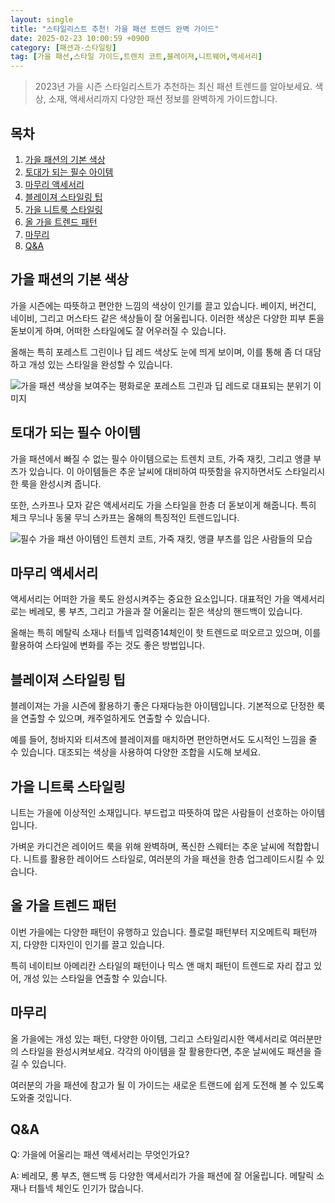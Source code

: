 ```yaml
---
layout: single
title: "스타일리스트 추천! 가을 패션 트렌드 완벽 가이드"
date: 2025-02-23 10:00:59 +0900
category: [패션과-스타일링]
tag: [가을 패션,스타일 가이드,트렌치 코트,블레이져,니트웨어,액세서리]
---
```

  
> 2023년 가을 시즌 스타일리스트가 추천하는 최신 패션 트렌드를 알아보세요. 색상, 소재, 액세서리까지 다양한 패션 정보를 완벽하게 가이드합니다.

## 목차
1. [가을 패션의 기본 색상](#가을-패션의-기본-색상)
2. [토대가 되는 필수 아이템](#토대가-되는-필수-아이템)
3. [마무리 액세서리](#마무리-액세서리)
4. [블레이져 스타일링 팁](#블레이져-스타일링-팁)
5. [가을 니트룩 스타일링](#가을-니트룩-스타일링)
6. [올 가을 트렌드 패턴](#올-가을-트렌드-패턴)
7. [마무리](#마무리)
8. [Q&A](#qa)

## 가을 패션의 기본 색상

가을 시즌에는 따뜻하고 편안한 느낌의 색상이 인기를 끌고 있습니다. 베이지, 버건디, 네이비, 그리고 머스타드 같은 색상들이 잘 어울립니다. 이러한 색상은 다양한 피부 톤을 돋보이게 하며, 어떠한 스타일에도 잘 어우러질 수 있습니다.


올해는 특히 포레스트 그린이나 딥 레드 색상도 눈에 띄게 보이며, 이를 통해 좀 더 대담하고 개성 있는 스타일을 완성할 수 있습니다.


![가을 패션 색상을 보여주는 평화로운 포레스트 그린과 딥 레드로 대표되는 분위기 이미지](undefined)



## 토대가 되는 필수 아이템

가을 패션에서 빠질 수 없는 필수 아이템으로는 트렌치 코트, 가죽 재킷, 그리고 앵클 부츠가 있습니다. 이 아이템들은 추운 날씨에 대비하여 따뜻함을 유지하면서도 스타일리시한 룩을 완성시켜 줍니다.


또한, 스카프나 모자 같은 액세서리도 가을 스타일을 한층 더 돋보이게 해줍니다. 특히 체크 무늬나 동물 무늬 스카프는 올해의 특징적인 트렌드입니다.


![필수 가을 패션 아이템인 트렌치 코트, 가죽 재킷, 앵클 부츠를 입은 사람들의 모습](undefined)



## 마무리 액세서리

액세서리는 어떠한 가을 룩도 완성시켜주는 중요한 요소입니다. 대표적인 가을 액세서리로는 베레모, 롱 부츠, 그리고 가을과 잘 어울리는 짙은 색상의 핸드백이 있습니다.


올해는 특히 메탈릭 소재나 터틀넥 입력증14체인이 핫 트렌드로 떠오르고 있으며, 이를 활용하여 스타일에 변화를 주는 것도 좋은 방법입니다.



## 블레이져 스타일링 팁

블레이져는 가을 시즌에 활용하기 좋은 다재다능한 아이템입니다. 기본적으로 단정한 룩을 연출할 수 있으며, 캐주얼하게도 연출할 수 있습니다.


예를 들어, 청바지와 티셔츠에 블레이져를 매치하면 편안하면서도 도시적인 느낌을 줄 수 있습니다. 대조되는 색상을 사용하여 다양한 조합을 시도해 보세요.



## 가을 니트룩 스타일링

니트는 가을에 이상적인 소재입니다. 부드럽고 따뜻하여 많은 사람들이 선호하는 아이템입니다.


가벼운 카디건은 레이어드 룩을 위해 완벽하며, 폭신한 스웨터는 추운 날씨에 적합합니다. 니트를 활용한 레이어드 스타일로, 여러분의 가을 패션을 한층 업그레이드시킬 수 있습니다.



## 올 가을 트렌드 패턴

이번 가을에는 다양한 패턴이 유행하고 있습니다. 플로럴 패턴부터 지오메트릭 패턴까지, 다양한 디자인이 인기를 끌고 있습니다.


특히 네이티브 아메리칸 스타일의 패턴이나 믹스 앤 매치 패턴이 트렌드로 자리 잡고 있어, 개성 있는 스타일을 연출할 수 있습니다.



## 마무리

올 가을에는 개성 있는 패턴, 다양한 아이템, 그리고 스타일리시한 액세서리로 여러분만의 스타일을 완성시켜보세요. 각각의 아이템을 잘 활용한다면, 추운 날씨에도 패션을 즐길 수 있습니다.


여러분의 가을 패션에 참고가 될 이 가이드는 새로운 트랜드에 쉽게 도전해 볼 수 있도록 도와줄 것입니다.



## Q&A

Q: 가을에 어울리는 패션 액세서리는 무엇인가요?


A: 베레모, 롱 부츠, 핸드백 등 다양한 액세서리가 가을 패션에 잘 어울립니다. 메탈릭 소재나 터틀넥 체인도 인기가 많습니다.

